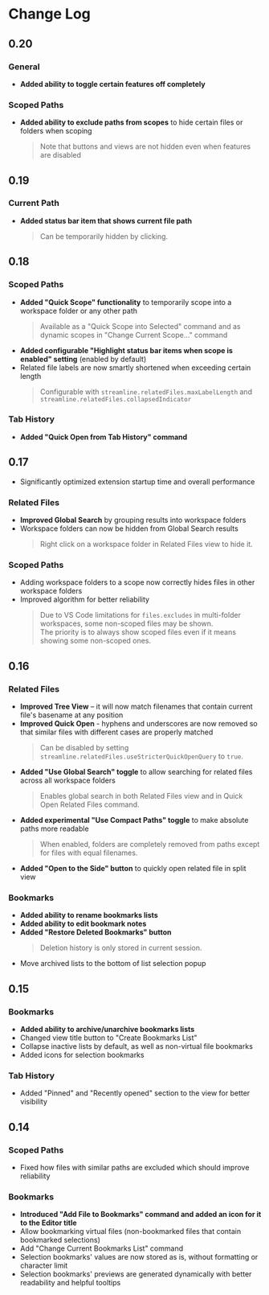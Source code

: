 # Change Log

## 0.20

### General

- **Added ability to toggle certain features off completely**

### Scoped Paths

- **Added ability to exclude paths from scopes** to hide certain files or folders when scoping
  > Note that buttons and views are not hidden even when features are disabled

## 0.19

### Current Path

- **Added status bar item that shows current file path**
  > Can be temporarily hidden by clicking.

## 0.18

### Scoped Paths

- **Added "Quick Scope" functionality** to temporarily scope into a workspace folder or any other path
  > Available as a "Quick Scope into Selected" command and as dynamic scopes in "Change Current Scope..." command
- **Added configurable "Highlight status bar items when scope is enabled" setting** (enabled by default)
- Related file labels are now smartly shortened when exceeding certain length
  > Configurable with `streamline.relatedFiles.maxLabelLength` and `streamline.relatedFiles.collapsedIndicator`

### Tab History

- **Added "Quick Open from Tab History" command**

## 0.17

- Significantly optimized extension startup time and overall performance

### Related Files

- **Improved Global Search** by grouping results into workspace folders
- Workspace folders can now be hidden from Global Search results
  > Right click on a workspace folder in Related Files view to hide it.

### Scoped Paths

- Adding workspace folders to a scope now correctly hides files in other workspace folders
- Improved algorithm for better reliability
  > Due to VS Code limitations for `files.excludes` in multi-folder workspaces, some non-scoped files may be shown.  
  > The priority is to always show scoped files even if it means showing some non-scoped ones.

## 0.16

### Related Files

- **Improved Tree View** – it will now match filenames that contain current file's basename at any position
- **Improved Quick Open** - hyphens and underscores are now removed so that similar files with different cases are properly matched
  > Can be disabled by setting `streamline.relatedFiles.useStricterQuickOpenQuery` to `true`.
- **Added "Use Global Search" toggle** to allow searching for related files across all workspace folders
  > Enables global search in both Related Files view and in Quick Open Related Files command.
- **Added experimental "Use Compact Paths" toggle** to make absolute paths more readable
  > When enabled, folders are completely removed from paths except for files with equal filenames.
- **Added "Open to the Side" button** to quickly open related file in split view

### Bookmarks

- **Added ability to rename bookmarks lists**
- **Added ability to edit bookmark notes**
- **Added "Restore Deleted Bookmarks" button**
  > Deletion history is only stored in current session.
- Move archived lists to the bottom of list selection popup

## 0.15

### Bookmarks

- **Added ability to archive/unarchive bookmarks lists**
- Changed view title button to "Create Bookmarks List"
- Collapse inactive lists by default, as well as non-virtual file bookmarks
- Added icons for selection bookmarks

### Tab History

- Added "Pinned" and "Recently opened" section to the view for better visibility

## 0.14

### Scoped Paths

- Fixed how files with similar paths are excluded which should improve reliability

### Bookmarks

- **Introduced "Add File to Bookmarks" command and added an icon for it to the Editor title**
- Allow bookmarking virtual files (non-bookmarked files that contain bookmarked selections)
- Add "Change Current Bookmarks List" command
- Selection bookmarks' values are now stored as is, without formatting or character limit
- Selection bookmarks' previews are generated dynamically with better readability and helpful tooltips
